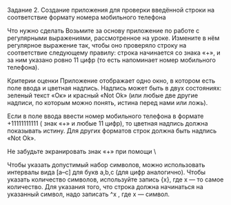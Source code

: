Задание 2. Создание приложения для проверки введённой строки на соответствие формату номера мобильного телефона



Что нужно сделать
Возьмите за основу приложение по работе с регулярными выражениями, рассмотренное на уроке. Измените в нём регулярное выражение так, чтобы оно проверяло строку на соответствие следующему правилу: строка начинается со знака «+», и за ним указано ровно 11 цифр (то есть напоминает номер мобильного телефона).



Критерии оценки
Приложение отображает одно окно, в котором есть поле ввода и цветная надпись. Надпись может быть в двух состояниях: зеленый текст «Ок»  и красный «Not Ok» (или любые две другие надписи, по которым можно понять, истина перед нами или ложь).

Если в поле ввода ввести номер мобильного телефона в формате +11111111111 ( знак «+» и любые 11 цифр), то цветная надпись должна показывать истину. Для других форматов строк должна быть надпись «Not Ok». 



Не забудьте экранировать знак «+» при помощи \

Чтобы указать допустимый набор символов, можно использовать интервалы вида [a–c] для букв a,b,c (для цифр аналогично). Чтобы указать количество символов, используйте запись {х}, где х — то самое количество. Для указания того, что строка должна начинаться на указанный символ, надо записать ^x , где х — символ.

